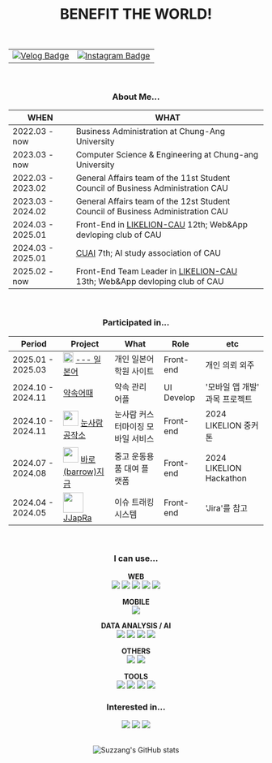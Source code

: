 <div align="center">
  
  <h1>BENEFIT THE WORLD!</h1>
  <br/>


<!-----------------------------------------sns 표------------------------------------------>
<table>
  <tr>
    <td>
      <a href="https://velog.io/@suzzang2/posts">
        <img src="https://img.shields.io/badge/VELOG-20C997?style=for-the-badge&logo=VELOG&logoColor=white" alt="Velog Badge" />
      </a>
    </td>
    <td>
      <a href="https://www.instagram.com/forsxygrave">
        <img src="https://img.shields.io/badge/INSTAGRAM-E4405F?style=for-the-badge&logo=instagram&logoColor=white" alt="Instagram Badge" />
      </a>
    </td>
  </tr>
</table>
<br/>
  
  <h3>About Me...</h3>

  | WHEN | WHAT |
  | ------------ | ------------- |
  | 2022.03 - now| Business Administration at Chung-Ang University |
  | 2023.03 - now| Computer Science & Engineering at Chung-ang University |
  | 2022.03 - 2023.02 | General Affairs team of the 11st Student Council of Business Administration CAU |
  | 2023.03 - 2024.02 | General Affairs team of the 12st Student Council of Business Administration CAU |
  | 2024.03 - 2025.01| Front-End in [LIKELION-CAU](https://cau-likelion.org/) 12th; Web&App devloping club of CAU |
  | 2024.03 - 2025.01 | [CUAI](https://www.cuai.kr/) 7th; AI study association of CAU |
  | 2025.02 - now| Front-End Team Leader in [LIKELION-CAU](https://cau-likelion.org/) 13th; Web&App devloping club of CAU |

  <br/>
  


<h3>Participated in... </h3>

|Period|Project|What|Role|etc
|---|---|---|---|---|
| 2025.01 - 2025.03 | <img width="20px" src="https://github.com/user-attachments/assets/6587a6cd-5e0d-4b05-9780-94678d4606d6"> [--- 일본어](https://github.com/JapaneseAcademy/FrontEnd) | 개인 일본어 학원 사이트 | Front-end | 개인 의뢰 외주 |
| 2024.10 - 2024.11 | [약속어때](https://github.com/wo0gA/woogafront) | 약속 관리 어플 | UI Develop | '모바일 앱 개발' 과목 프로젝트 |
| 2024.10 - 2024.11 | <img src='https://github.com/user-attachments/assets/1167c0b9-229b-4590-9406-3da3f9932f16' width='30px'> [눈사람 공작소](https://github.com/wo0gA/woogafront) | 눈사람 커스터마이징 모바일 서비스 | Front-end | 2024 LIKELION 중커톤 |
| 2024.07 - 2024.08 |<img src='https://github.com/user-attachments/assets/ed192116-54e5-422a-9ea2-5292f01f2e90' width='30px'> [바로(barrow)지금](https://github.com/wo0gA/woogafront) | 중고 운동용품 대여 플랫폼 | Front-end | 2024 LIKELION Hackathon |
| 2024.04 - 2024.05 | <img src='https://github.com/user-attachments/assets/34d75681-973d-4fc0-9997-335d4cebaf04' width='40px'> [JJapRa](https://github.com/CAU-SE-12king/JJAPRA_Front) | 이슈 트래킹 시스템 | Front-end| 'Jira'를 참고 |

<br/>

<h3>I can use...</h3>

**WEB** <br/>
<img src="https://img.shields.io/badge/HTML5-E34F26?style=for-the-badge&logo=HTML5&logoColor=white"/>
<img src="https://img.shields.io/badge/CSS3-1572B6?style=for-the-badge&logo=CSS3&logoColor=white"/>
<img src="https://img.shields.io/badge/REACT-61DAFB?style=for-the-badge&logo=REACT&logoColor=white"/>
<img src="https://img.shields.io/badge/JAVASCRIPT-F7DF1E?style=for-the-badge&logo=JAVASCRIPT&logoColor=black"/>
<img src="https://img.shields.io/badge/TYPESCRIPT-3178C6?style=for-the-badge&logo=TYPESCRIPT&logoColor=white"/>
<br>

**MOBILE** <br/>
<img src="https://img.shields.io/badge/ReactNative-222222?style=for-the-badge&logo=React&logoColor=white"/>
<br>

**DATA ANALYSIS / AI** <br/>
<img src="https://img.shields.io/badge/PYTHON-3776AB?style=for-the-badge&logo=PYTHON&logoColor=white"/>
<img src="https://img.shields.io/badge/NUMPY-013243?style=for-the-badge&logo=NUMPY&logoColor=white"/>
<img src="https://img.shields.io/badge/PANDAS-150458?style=for-the-badge&logo=PANDAS&logoColor=white"/>
<img src="https://img.shields.io/badge/SCIKIT LEARN-013243?style=for-the-badge&logo=scikitlearn&logoColor=white"/>
<br>

**OTHERS** <br/>
<img src="https://img.shields.io/badge/C-A8B9CC?style=for-the-badge&logo=C&logoColor=white"/>  <img src="https://img.shields.io/badge/c++-00599C?style=for-the-badge&logo=c%2B%2B&logoColor=white"/>
<br>

**TOOLS** <br/>
<img src="https://img.shields.io/badge/FIGMA-F24E1E?style=for-the-badge&logo=FIGMA&logoColor=white"/>
<img src="https://img.shields.io/badge/NOTION-000000?style=for-the-badge&logo=NOTION&logoColor=white"/>
<img src="https://img.shields.io/badge/SLACK-4A154B?style=for-the-badge&logo=SLACK&logoColor=white"/>
<img src="https://img.shields.io/badge/DISCORD-5865F2?style=for-the-badge&logo=DISCORD&logoColor=white"/>
<br/>

 
<h3>Interested in...</h3>

<img src="https://img.shields.io/badge/SWIFT-F05138?style=for-the-badge&logo=SWIFT&logoColor=white"/>
<img src="https://img.shields.io/badge/ADOBE PHOTOSHOP-31A8FF?style=for-the-badge&logo=adobephotoshop&logoColor=white"/>
<img src="https://img.shields.io/badge/ADOBE PREMIER PRO-9999FF?style=for-the-badge&logo=adobepremierepro&logoColor=white"/>

<br/>
<br/>

![Suzzang's GitHub stats](https://github-readme-stats.vercel.app/api?username=suzzang2&theme=swift&show_icons=true&rank_icon=github)

</div>
